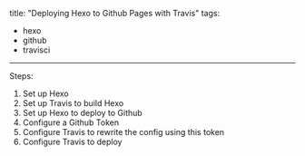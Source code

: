 title: "Deploying Hexo to Github Pages with Travis"
tags:
  - hexo
  - github
  - travisci
---
Steps: 
1. Set up Hexo
2. Set up Travis to build Hexo
3. Set up Hexo to deploy to Github
4. Configure a Github Token
5. Configure Travis to rewrite the config using this token
6. Configure Travis to deploy
